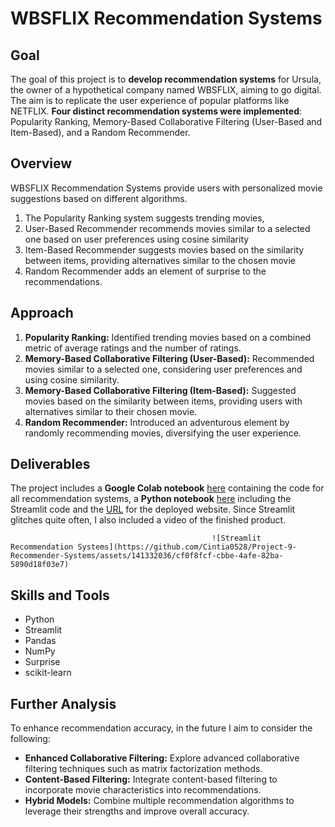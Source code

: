 # WBSFLIX Recommendation Systems

## Goal
The goal of this project is to **develop recommendation systems** for Ursula, the owner of a hypothetical company named WBSFLIX, aiming to go digital. The aim is to replicate the user experience of popular platforms like NETFLIX. **Four distinct recommendation systems were implemented**: Popularity Ranking, Memory-Based Collaborative Filtering (User-Based and Item-Based), and a Random Recommender.

## Overview
WBSFLIX Recommendation Systems provide users with personalized movie suggestions based on different algorithms. 
1. The Popularity Ranking system suggests trending movies,
2. User-Based Recommender recommends movies similar to a selected one based on user preferences using cosine similarity
3. Item-Based Recommender suggests movies based on the similarity between items, providing alternatives similar to the chosen movie
4. Random Recommender adds an element of surprise to the recommendations.


## Approach
1. **Popularity Ranking:** Identified trending movies based on a combined metric of average ratings and the number of ratings.
2. **Memory-Based Collaborative Filtering (User-Based):** Recommended movies similar to a selected one, considering user preferences and using cosine similarity.
3. **Memory-Based Collaborative Filtering (Item-Based):** Suggested movies based on the similarity between items, providing users with alternatives similar to their chosen movie.
4. **Random Recommender:** Introduced an adventurous element by randomly recommending movies, diversifying the user experience.

## Deliverables
The project includes a **Google Colab notebook** [here]() containing the code for all recommendation systems, a **Python notebook** [here]() including the Streamlit code and the [URL]() for the deployed website. 
Since Streamlit glitches quite often, I also included a video of the finished product. 

                                                 
                                                 
                                                 ![Streamlit Recommendation Systems](https://github.com/Cintia0528/Project-9-Recommender-Systems/assets/141332036/cf0f8fcf-cbbe-4afe-82ba-5890d18f03e7)


## Skills and Tools
- Python
- Streamlit
- Pandas
- NumPy
- Surprise
- scikit-learn

## Further Analysis
To enhance recommendation accuracy, in the future I aim to consider the following:
- **Enhanced Collaborative Filtering:** Explore advanced collaborative filtering techniques such as matrix factorization methods.
- **Content-Based Filtering:** Integrate content-based filtering to incorporate movie characteristics into recommendations.
- **Hybrid Models:** Combine multiple recommendation algorithms to leverage their strengths and improve overall accuracy.

